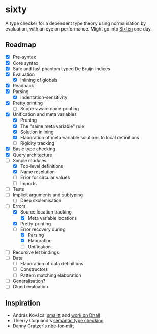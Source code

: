 # sixty

A type checker for a dependent type theory using normalisation by evaluation,
with an eye on performance.
Might go into [Sixten](https://github.com/ollef/sixten) one day.

## Roadmap

- [x] Pre-syntax
- [x] Core syntax
- [x] Safe and fast phantom typed De Bruijn indices
- [x] Evaluation
  - [x] Inlining of globals
- [x] Readback
- [x] Parsing
  - [x] Indentation-sensitivity
- [x] Pretty printing
  - [ ] Scope-aware name printing
- [x] Unification and meta variables
  - [x] Pruning
  - [x] The "same meta variable" rule
  - [x] Solution inlining
  - [x] Elaboration of meta variable solutions to local definitions
  - [ ] Rigidity tracking
- [x] Basic type checking
- [x] Query architecture
- [ ] Simple modules
  - [x] Top-level definitions
  - [x] Name resolution
  - [ ] Error for circular values
  - [ ] Imports
- [ ] Tests
- [ ] Implicit arguments and subtyping
  - [ ] Deep skolemisation
- [ ] Errors
  - [x] Source location tracking
    - [x] Meta variable locations
  - [x] Pretty-printing
  - [ ] Error recovery during
    - [x] Parsing
    - [x] Elaboration
    - [ ] Unification
- [ ] Recursive let bindings
- [ ] Data
  - [ ] Elaboration of data definitions
  - [ ] Constructors
  - [ ] Pattern matching elaboration
- [ ] Generalisation?
- [ ] Glued evaluation

## Inspiration

* András Kovács' [smalltt](https://github.com/AndrasKovacs/smalltt) and [work on Dhall](https://discourse.dhall-lang.org/t/nbe-type-checking-conversion-checking/55)
* Thierry Coquand's [semantic type checking](http://www.cse.chalmers.se/~coquand/type.ps)
* Danny Gratzer's [nbe-for-mltt](https://github.com/jozefg/nbe-for-mltt)
